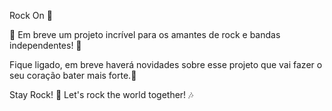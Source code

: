 Rock On 🤘

🎸 Em breve um projeto incrível para os amantes de rock e bandas independentes! 🤘

Fique ligado, em breve haverá novidades sobre esse projeto que vai fazer o seu coração bater mais forte.🚀

Stay Rock! 🤟
Let's rock the world together! 🎶